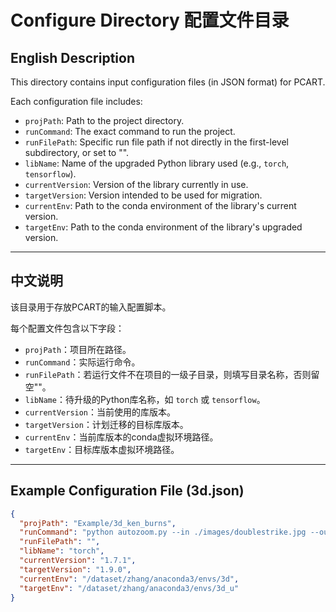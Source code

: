 #  Configure Directory 配置文件目录

##  English Description

This directory contains input configuration files (in JSON format) for PCART.

Each configuration file includes:
- `projPath`: Path to the project directory.
- `runCommand`: The exact command to run the project.
- `runFilePath`: Specific run file path if not directly in the first-level subdirectory, or set to "".
- `libName`: Name of the upgraded Python library used (e.g., `torch`, `tensorflow`).
- `currentVersion`: Version of the library currently in use.
- `targetVersion`: Version intended to be used for migration.
- `currentEnv`: Path to the conda environment of the library's current version.
- `targetEnv`: Path to the conda environment of the library's upgraded version.


---

## 中文说明

该目录用于存放PCART的输入配置脚本。

每个配置文件包含以下字段：
- `projPath`：项目所在路径。
- `runCommand`：实际运行命令。
- `runFilePath`：若运行文件不在项目的一级子目录，则填写目录名称，否则留空""。
- `libName`：待升级的Python库名称，如 `torch` 或 `tensorflow`。
- `currentVersion`：当前使用的库版本。
- `targetVersion`：计划迁移的目标库版本。
- `currentEnv`：当前库版本的conda虚拟环境路径。
- `targetEnv`：目标库版本虚拟环境路径。


---

## Example Configuration File (3d.json)

```json
{
  "projPath": "Example/3d_ken_burns",
  "runCommand": "python autozoom.py --in ./images/doublestrike.jpg --out ./autozoom.mp4",
  "runFilePath": "",
  "libName": "torch",
  "currentVersion": "1.7.1",
  "targetVersion": "1.9.0",
  "currentEnv": "/dataset/zhang/anaconda3/envs/3d",
  "targetEnv": "/dataset/zhang/anaconda3/envs/3d_u"
}

